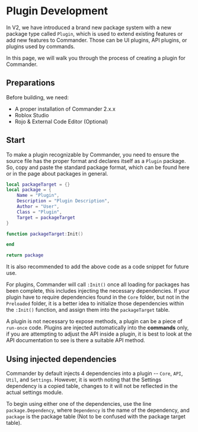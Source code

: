 # Plugin Development

In V2, we have introduced a brand new package system with a new package type called `Plugin`, which is used to extend existing features or add new features to Commander. Those can be UI plugins, API plugins, or plugins used by commands.

In this page, we will walk you through the process of creating a plugin for Commander.

## Preparations

Before building, we need:

- A proper installation of Commander 2.x.x
- Roblox Studio
- Rojo & External Code Editor (Optional)

## Start

To make a plugin recognizable by Commander, you need to ensure the source file has the proper format and declares itself as a `Plugin` package. So, copy and paste the standard package format, which can be found here or in the page about packages in general.

```lua
local packageTarget = {}
local package = {
    Name = "Plugin",
    Description = "Plugin Description",
    Author = "User",
    Class = "Plugin",
    Target = packageTarget
}

function packageTarget:Init()

end

return package
```

It is also recommended to add the above code as a code snippet for future use.

For plugins, Commander will call `:Init()` once all loading for packages has been complete, this includes injecting the necessary dependencies. If your plugin have to require dependencies found in the `Core` folder, but not in the `Preloaded` folder, it is a better idea to initialize those dependencies within the `:Init()` function, and assign them into the `packageTarget` table.

A plugin is not necessary to expose methods, a plugin can be a piece of `run-once` code. Plugins are injected automatically into the **commands** only, if you are attempting to adjust the API inside a plugin, it is best to look at the API documentation to see is there a suitable API method.

## Using injected dependencies

Commander by default injects 4 dependencies into a plugin -- `Core`, `API`, `Util`, and `Settings`. However, it is worth noting that the Settings dependency is a copied table, changes to it will not be reflected in the actual settings module.

To begin using either one of the dependencies, use the line `package.Dependency`, where `Dependency` is the name of the dependency, and `package` is the package table (Not to be confused with the package target table).